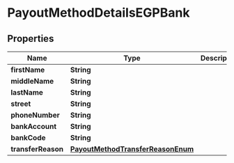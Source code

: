 

# PayoutMethodDetailsEGPBank

## Properties

Name | Type | Description | Notes
------------ | ------------- | ------------- | -------------
**firstName** | **String** |  | 
**middleName** | **String** |  |  [optional]
**lastName** | **String** |  | 
**street** | **String** |  | 
**phoneNumber** | **String** |  | 
**bankAccount** | **String** |  | 
**bankCode** | **String** |  | 
**transferReason** | [**PayoutMethodTransferReasonEnum**](PayoutMethodTransferReasonEnum.md) |  | 



